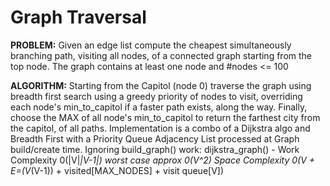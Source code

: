 # Graph Traversal
**PROBLEM:**
    Given an edge list compute the cheapest simultaneously 
	branching path, visiting all nodes, of a connected 
	graph starting from the top node. The graph contains 
	at least one node and #nodes <= 100


 **ALGORITHM:**
    Starting from the Capitol (node 0) traverse the graph 
	using breadth first search using a greedy priority 
	of nodes to visit, overriding each node's min_to_capitol 
	if a faster path exists, along the way. Finally, choose 
	the MAX of all node's min_to_capitol to return the farthest city 
	from the capitol, of all paths.
    Implementation is a combo of a Dijkstra algo and Breadth 
	First with a Priority Queue Adjacency List processed at
    Graph build/create time. Ignoring build_graph() work:
	dijkstra_graph() -
    Work Complexity 0(|V|*|V-1|) worst case approx 0(V^2)
    Space Complexity 0(V + E=(V*(V-1)) + visited[MAX_NODES] + 
										visit queue[V]) 

